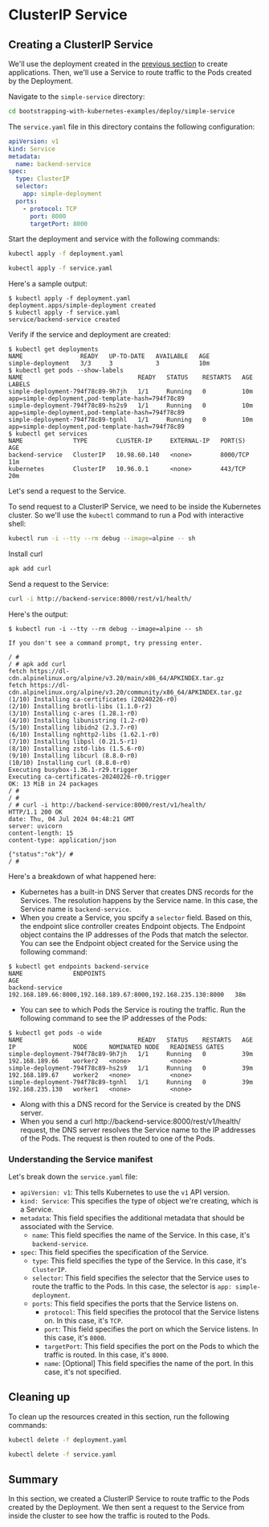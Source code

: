 # ClusterIP Service

## Creating a ClusterIP Service 

We'll use the deployment created in the [previous section](./deployments.md) to create applications. Then, we'll use a Service to route traffic to the Pods created by the Deployment.

Navigate to the `simple-service` directory:

```bash
cd bootstrapping-with-kubernetes-examples/deploy/simple-service
```

The `service.yaml` file in this directory contains the following configuration:

```yaml
apiVersion: v1
kind: Service
metadata:
  name: backend-service
spec:
  type: ClusterIP
  selector:
    app: simple-deployment
  ports:
    - protocol: TCP
      port: 8000
      targetPort: 8000
```

Start the deployment and service with the following commands:

```bash
kubectl apply -f deployment.yaml
```

```bash
kubectl apply -f service.yaml
```
Here's a sample output:

```shell
$ kubectl apply -f deployment.yaml 
deployment.apps/simple-deployment created
$ kubectl apply -f service.yaml
service/backend-service created
```

Verify if the service and deployment are created:

```shell
$ kubectl get deployments
NAME                READY   UP-TO-DATE   AVAILABLE   AGE
simple-deployment   3/3     3            3           10m
$ kubectl get pods --show-labels
NAME                                READY   STATUS    RESTARTS   AGE   LABELS
simple-deployment-794f78c89-9h7jh   1/1     Running   0          10m   app=simple-deployment,pod-template-hash=794f78c89
simple-deployment-794f78c89-hs2s9   1/1     Running   0          10m   app=simple-deployment,pod-template-hash=794f78c89
simple-deployment-794f78c89-tgnhl   1/1     Running   0          10m   app=simple-deployment,pod-template-hash=794f78c89
$ kubectl get services
NAME              TYPE        CLUSTER-IP     EXTERNAL-IP   PORT(S)    AGE
backend-service   ClusterIP   10.98.60.140   <none>        8000/TCP   11m
kubernetes        ClusterIP   10.96.0.1      <none>        443/TCP    20m
```


Let's send a request to the Service. 

To send request to a ClusterIP Service, we need to be inside the Kubernetes cluster. So we'll use the `kubectl` command to run a Pod with interactive shell:

```bash
kubectl run -i --tty --rm debug --image=alpine -- sh
```

Install curl 
```bash
apk add curl
```

Send a request to the Service:

```bash
curl -i http://backend-service:8000/rest/v1/health/
```

Here's the output:

```shell
$ kubectl run -i --tty --rm debug --image=alpine -- sh

If you don't see a command prompt, try pressing enter.

/ # 
/ # apk add curl
fetch https://dl-cdn.alpinelinux.org/alpine/v3.20/main/x86_64/APKINDEX.tar.gz
fetch https://dl-cdn.alpinelinux.org/alpine/v3.20/community/x86_64/APKINDEX.tar.gz
(1/10) Installing ca-certificates (20240226-r0)
(2/10) Installing brotli-libs (1.1.0-r2)
(3/10) Installing c-ares (1.28.1-r0)
(4/10) Installing libunistring (1.2-r0)
(5/10) Installing libidn2 (2.3.7-r0)
(6/10) Installing nghttp2-libs (1.62.1-r0)
(7/10) Installing libpsl (0.21.5-r1)
(8/10) Installing zstd-libs (1.5.6-r0)
(9/10) Installing libcurl (8.8.0-r0)
(10/10) Installing curl (8.8.0-r0)
Executing busybox-1.36.1-r29.trigger
Executing ca-certificates-20240226-r0.trigger
OK: 13 MiB in 24 packages
/ # 
/ # 
/ # curl -i http://backend-service:8000/rest/v1/health/
HTTP/1.1 200 OK
date: Thu, 04 Jul 2024 04:48:21 GMT
server: uvicorn
content-length: 15
content-type: application/json

{"status":"ok"}/ # 
/ # 
```

Here's a breakdown of what happened here: 
- Kubernetes has a built-in DNS Server that creates DNS records for the Services. The resolution happens by the Service name. In this case, the Service name is `backend-service`.
- When you create a Service, you spcify a `selector` field. Based on this, the endpoint slice controller creates Endpoint objects. The Endpoint object contains the IP addresses of the Pods that match the selector. You can see the Endpoint object created for the Service using the following command:

```shell
$ kubectl get endpoints backend-service
NAME              ENDPOINTS                                                      AGE
backend-service   192.168.189.66:8000,192.168.189.67:8000,192.168.235.130:8000   38m
```

- You can see to which Pods the Service is routing the traffic. Run the following command to see the IP addresses of the Pods:

```shell
$ kubectl get pods -o wide
NAME                                READY   STATUS    RESTARTS   AGE   IP                NODE      NOMINATED NODE   READINESS GATES
simple-deployment-794f78c89-9h7jh   1/1     Running   0          39m   192.168.189.66    worker2   <none>           <none>
simple-deployment-794f78c89-hs2s9   1/1     Running   0          39m   192.168.189.67    worker2   <none>           <none>
simple-deployment-794f78c89-tgnhl   1/1     Running   0          39m   192.168.235.130   worker1   <none>           <none>
```
- Along with this a DNS record for the Service is created by the DNS server.
- When you send a curl http://backend-service:8000/rest/v1/health/ request, the DNS server resolves the Service name to the IP addresses of the Pods. The request is then routed to one of the Pods.

### Understanding the Service manifest

Let's break down the `service.yaml` file:
- `apiVersion: v1`: This tells Kubernetes to use the `v1` API version.
- `kind: Service`: This specifies the type of object we're creating, which is a Service.
- `metadata`: This field specifies the additional metadata that should be associated with the Service.
    - `name`: This field specifies the name of the Service. In this case, it's `backend-service`.
- `spec`: This field specifies the specification of the Service.
    - `type`: This field specifies the type of the Service. In this case, it's `ClusterIP`.
    - `selector`: This field specifies the selector that the Service uses to route the traffic to the Pods. In this case, the selector is `app: simple-deployment`.
    - `ports`: This field specifies the ports that the Service listens on.
        - `protocol`: This field specifies the protocol that the Service listens on. In this case, it's `TCP`.
        - `port`: This field specifies the port on which the Service listens. In this case, it's `8000`.
        - `targetPort`: This field specifies the port on the Pods to which the traffic is routed. In this case, it's `8000`.
        - `name`: [Optional] This field specifies the name of the port. In this case, it's not specified.

## Cleaning up

To clean up the resources created in this section, run the following commands:

```bash
kubectl delete -f deployment.yaml
```

```bash
kubectl delete -f service.yaml
```

## Summary

In this section, we created a ClusterIP Service to route traffic to the Pods created by the Deployment. We then sent a request to the Service from inside the cluster to see how the traffic is routed to the Pods. 